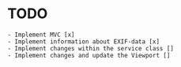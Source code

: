# TODO
    - Implement MVC [x]
    - Implement information about EXIF-data [x]
    - Implement changes within the service class []
    - Implement changes and update the Viewport []


